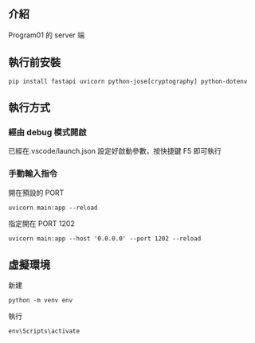 ## 介紹

Program01 的 server 端

## 執行前安裝

```
pip install fastapi uvicorn python-jose[cryptography] python-dotenv
```

## 執行方式

### 經由 debug 模式開啟

已經在.vscode/launch.json 設定好啟動參數，按快捷鍵 F5 即可執行

### 手動輸入指令

開在預設的 PORT

```
uvicorn main:app --reload
```

指定開在 PORT 1202

```
uvicorn main:app --host '0.0.0.0' --port 1202 --reload
```

## 虛擬環境

新建

```
python -m venv env
```

執行

```
env\Scripts\activate
```
